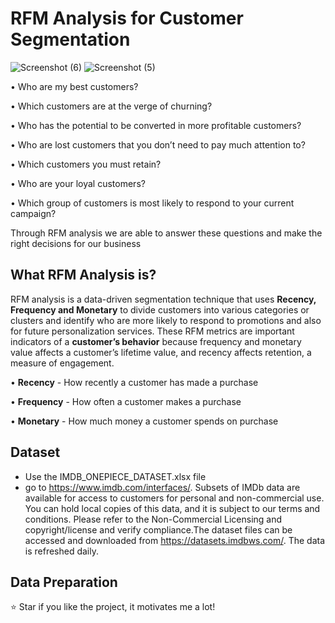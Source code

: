 # RFM Analysis for Customer Segmentation

![Screenshot (6)](https://user-images.githubusercontent.com/14616032/131168567-84504be1-3b1f-4c78-8dad-a0eddad0611a.png)
![Screenshot (5)](https://user-images.githubusercontent.com/14616032/131168555-f1718eb1-1c38-46bf-b446-b2bfe849556d.png)

• Who are my best customers?

• Which customers are at the verge of churning?

• Who has the potential to be converted in more profitable customers?

• Who are lost customers that you don’t need to pay much attention to?

• Which customers you must retain?

• Who are your loyal customers?

• Which group of customers is most likely to respond to your current campaign?

Through RFM analysis we are able to answer these questions and make the right decisions for our business


## What **RFM Analysis** is?

RFM analysis is a data-driven segmentation technique that uses **Recency, Frequency and Monetary** to divide customers into various categories or clusters and identify who are more likely to respond to promotions and also for future personalization services. These RFM metrics are important indicators of a **customer’s behavior** because frequency and monetary value affects a customer’s lifetime value, and recency affects retention, a measure of engagement.

• **Recency** - How recently a customer has made a purchase

• **Frequency** - How often a customer makes a purchase

• **Monetary** - How much money a customer spends on purchase


## Dataset
* Use the IMDB_ONEPIECE_DATASET.xlsx file
* go to https://www.imdb.com/interfaces/. Subsets of IMDb data are available for access to customers for personal and non-commercial use. You can hold local copies of this data, and it is subject to our terms and conditions. Please refer to the Non-Commercial Licensing and copyright/license and verify compliance.The dataset files can be accessed and downloaded from https://datasets.imdbws.com/. The data is refreshed daily.


## Data Preparation


⭐ Star if you like the project, it motivates me a lot!
